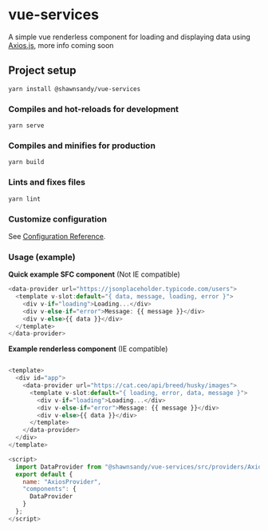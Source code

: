 # vue-services

A simple vue renderless component for loading and displaying data using [Axios.js](https://github.com/axios/axios), more info coming soon

## Project setup

```
yarn install @shawnsandy/vue-services
```

### Compiles and hot-reloads for development

```
yarn serve
```

### Compiles and minifies for production

```
yarn build
```

### Lints and fixes files

```
yarn lint
```

### Customize configuration

See [Configuration Reference](https://cli.vuejs.org/config/).

### Usage (example)

**Quick example SFC component** (Not IE compatible)

```js
<data-provider url="https://jsonplaceholder.typicode.com/users">
  <template v-slot:default="{ data, message, loading, error }">
    <div v-if="loading">Loading...</div>
    <div v-else-if="error">Message: {{ message }}</div>
    <div v-else>{{ data }}</div>
  </template>
</data-provider>
```

**Example renderless component** (IE compatible)

```js

<template>
  <div id="app">
    <data-provider url="https://cat.ceo/api/breed/husky/images">
      <template v-slot:default="{ loading, error, data, message }">
        <div v-if="loading">Loading...</div>
        <div v-else-if="error">Message: {{ message }}</div>
        <div v-else>{{ data }}</div>
      </template>
    </data-provider>
  </div>
</template>

<script>
  import DataProvider from "@shawnsandy/vue-services/src/providers/Axios";
  export default {
    name: "AxiosProvider",
    "components": {
      DataProvider
    }
  };
</script>

```
